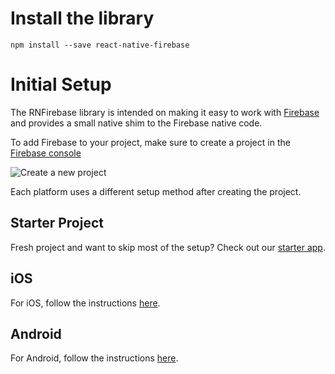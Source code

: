# Install the library

`npm install --save react-native-firebase`

# Initial Setup

The RNFirebase library is intended on making it easy to work with [Firebase](https://firebase.google.com/) and provides a small native shim to the Firebase native code.

To add Firebase to your project, make sure to create a project in the [Firebase console](https://firebase.google.com/console)

![Create a new project](https://i.imgur.com/KbbamwD.png)

Each platform uses a different setup method after creating the project.

## Starter Project

Fresh project and want to skip most of the setup? Check out our [starter app](
http://invertase.link/starter).

## iOS

For iOS, follow the instructions [here](/installation-ios).

## Android

For Android, follow the instructions [here](/installation-android).
